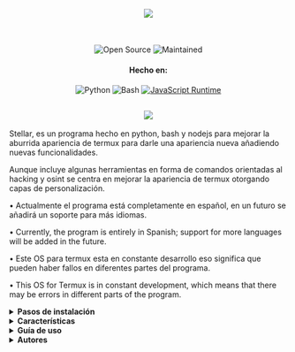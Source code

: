 <p align= "center"> <kbd> <img  src="https://i.pinimg.com/736x/14/a5/10/14a510a0b6ed784a07182d6c4ec003ba.jpg?semt=ais_hybrid&w=740"width="420"> </kbd><br><br>


##

<div align="center">

![Open Source](https://img.shields.io/badge/Open_Source-3DA639?style=for-the-badge&logo=open-source-initiative&logoColor=white) ![Maintained](https://img.shields.io/badge/Mentenido%20(Sí)-2ea44f?style=for-the-badge)

<h4>Hecho en:</h4>

![Python](https://img.shields.io/badge/Python-3776AB?style=for-the-badge&logo=python&logoColor=white)
![Bash](https://img.shields.io/badge/Shell_Script-121011?style=for-the-badge&logo=gnu-bash&logoColor=white)
[![JavaScript Runtime](https://img.shields.io/badge/JavaScript_Runtime-Node.js-yellow?style=for-the-badge&logo=javascript&logoColor=white&color=f7df1e&labelColor=000000)](https://nodejs.org/)


</div>

##

<div align="center">
    <img src="https://img.shields.io/badge/Stellar-6C00FF?style=for-the-badge&logo=stellar&logoColor=white&labelColor=121212"><br>
    <strong></strong>
  </div>

Stellar, es un programa hecho en python, bash y nodejs para mejorar la aburrida apariencia de termux para darle una apariencia nueva añadiendo nuevas funcionalidades.

Aunque incluye algunas herramientas en forma de comandos orientadas al hacking y osint se centra en mejorar la apariencia de termux otorgando capas de personalización.

• Actualmente el programa está completamente en español, en un futuro se añadirá un soporte para más idiomas.

• Currently, the program is entirely in Spanish; support for more languages will be added in the future.

• Este OS para termux esta en constante desarrollo eso significa que pueden haber fallos en diferentes partes del programa.

• This OS for Termux is in constant development, which means that there may be errors in different parts of the program.


<details>
<summary><b>Pasos de instalación</b></summary>

Para instalar Stellar debe seguir los siguientes pasos:

```shell script
git clone https://github.com/Keiji821/Stellar
```

```shell script
cd Stellar
```

```shell script
bash install.sh
```

Al ejecutar el archivo `install.sh` se le abrirá una ventana de diálogo la cual es la siguiente:

![User](https://github.com/Keiji821/Stellar/blob/master/images%2Fuser.jpg)

En el campo que se muestra en la imagen es decir en el diálogo, deberá ingresar el nombre de usuario que desea usar en Stellar OS al ingresar el nombre usuario deseado debe dar clic o tocar el botón `[OK]` para continuar con la instalación.

Al continuar se le abrirá la siguiente ventana:

![Install](https://github.com/Keiji821/Stellar/blob/master/images%2Finstall.jpg)

En esta parte se empezarán a descargar las dependencias de Stellar OS y la configuración inicial.

Después se mostrará lo siguiente:

![Done](https://github.com/Keiji821/Stellar/blob/master/images%2Fdone.jpg)

La instalación se habrá completado y Stellar OS estará instalado en su termux al dar clic o tocar el botón `[OK]` su sesión de termux se reiniciará y mostrará un nuevo diseño para su terminal.

</details>

<details>
<summary><b>Características</b></summary>

Stellar OS ofrece una selección de comandos, orientados al osint y hacking, estos comandos son de uso opcional el propósito principal de este proyecto es darle una nueva cara a termux sin necesidad de nada complejo, los comandos (scripts) que incluye Stellar OS son los siguientes:

| Categoría          | Comando         | Descripción                                                                 |
|--------------------|-----------------|-----------------------------------------------------------------------------|
| **Sistema**        | `reload`        | Recarga el banner del sistema.                                              |
|                    | `ui`            | Personaliza el banner y sus colores.                                        |
|                    | `uninstall`     | Desinstala Stellar por completo.                                            |
|                    | `update`        | Actualiza Stellar desde el repositorio de GitHub.                           |
|                    | `bash`          | Reinicia la sesión actual de la terminal.                                   |
| **Utilidades**     | `ia`            | Accede a un servicio de IA mediante una API gratuita.                       |
|                    | `ia-image`      | Genera imágenes mediante inteligencia artificial.                           |
|                    | `traductor`     | Traduce texto en tiempo real.                                               |
|                    | `myip`          | Muestra tu dirección IP pública.                                            |
| **OSINT**          | `ipinfo`        | Obtiene información detallada de una dirección IP.                         |
|                    | `urlinfo`       | Analiza una URL y muestra información relevante.                            |
|                    | `userfinder`    | Busca un nombre de usuario en múltiples plataformas.                        |
|                    | `phoneinfo`     | Obtiene información asociada a un número de teléfono.                       |
|                    | `metadatainfo`  | Extrae metadatos de archivos (imágenes, documentos, etc.).                 |
|                    | `emailsearch`   | Realiza búsquedas de correos electrónicos en distintas fuentes.             |
| **OSINT/Discord**  | `userinfo`      | Obtiene información de un usuario de Discord mediante su ID.               |
|                    | `serverinfo`    | Muestra información de un servidor de Discord usando su ID.                |
|                    | `searchinvites` | Busca invitaciones de Discord en diversas páginas web.                     |
|                    | `inviteinfo`    | Proporciona detalles sobre un enlace de invitación de Discord.             |
| **OSINT/Instagram**| `profileinfo`   | Extrae metadatos de un perfil de Instagram.                                |
| **Pentesting**     | `ddos`          | Realiza un ataque DDoS a un objetivo específico (IP + puerto).             |

Stellar también incluye en segundo plano una capa de protección con `TOR` ejecutándose en todo momento en su termux para su anonimato.

</details>

<details>
<summary><b>Guía de uso</b></summary>

El uso es simple, se instala y empiece a usar su termux como normalmente lo hace y con el comando `ui` puede modificar aspectos del banner ya sea hacer que se muestre el arte ascii que usted desee así como ponerle color y también un fondo ya sea de color blanco o cualquier otro.

El comando `ui` también permite modificar el tema de termux el tema de fondo ya sea para cambiar el fondo oscuro que tiene por uno blanco o azul.

</details>

<details>
<summary><b>Autores</b></summary>


- Keiji821 (Desarrollador)

<h4>Contactos:</h4>

<p align="left">
  <a href="https://discord.com/users/983476283491110932">
<img src="https://img.shields.io/badge/Discord-Keiji-%235865F2?style=for-the-badge&logo=discord&logoColor=white">
  </a>
</p>

</details>